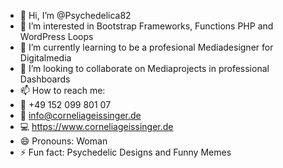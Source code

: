- 👋 Hi, I’m @Psychedelica82
- 👀 I’m interested in Bootstrap Frameworks, Functions PHP and WordPress Loops
- 🌱 I’m currently learning to be a profesional Mediadesigner for Digitalmedia
- 💞️ I’m looking to collaborate on Mediaprojects in professional Dashboards
- 📫 How to reach me:
- 📱 +49 152 099 801 07
- 📨 info@corneliageissinger.de
- 💻 https://www.corneliageissinger.de
- 😄 Pronouns: Woman
- ⚡ Fun fact: Psychedelic Designs and Funny Memes

<!---
Psychedelica82/Psychedelica82 is a ✨ special ✨ repository because its `README.md` (this file) appears on your GitHub profile.
You can click the Preview link to take a look at your changes.
--->
